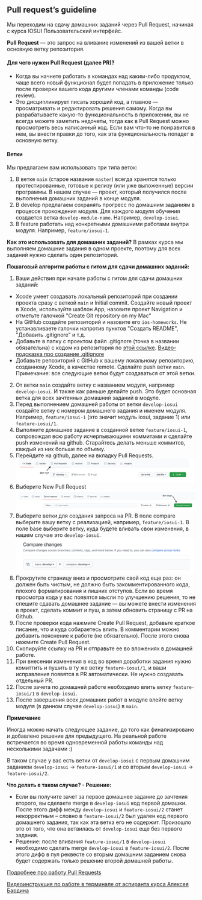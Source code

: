 ## Pull request’s guideline
Мы переходим на сдачу домашних заданий через Pull Request, начиная с курса IOSUI Пользовательский интерфейс.

**Pull Request** — это запрос на вливание изменений из вашей ветки в основную ветку репозитория.

#### Для чего нужен Pull Request (далее PR)?
* Когда вы начнете работать в командах над каким-либо продуктом, чаще всего новый функционал будет попадать в приложение только после проверки вашего кода другими членами команды (code review).
* Это дисциплинирует писать хороший код, а главное — просматривать и редактировать решения самому. Когда вы разрабатываете какую-то функциональность в приложении, вы не всегда можете заметить недочеты, тогда как в Pull Request можно просмотреть весь написанный код. Если вам что-то не понравится в нем, вы внести правки до того, как эта функциональность попадет в основную ветку.

#### Ветки
Мы предлагаем вам использовать три типа веток:
1. В ветке `main` (старое название `master`) всегда хранятся только протестированные, готовые к релизу (или уже выложенные) версии программы. В нашем случае — проект, который получился после выполнения домашних заданий в конце модуля.
2. В develop предлагаем сохранять прогресс по домашним заданиям в процессе прохождения модуля. Для каждого модуля обучения создается ветка `develop-module-name`. Например, `develop-iosui`.
3. В feature работать над конкретными домашними работами внутри модуля. Например, `feature/iosui-1`.

**Как это использовать для домашних заданий?**
В рамках курса мы выполняем домашние задания в одном проекте, поэтому для всех заданий нужно сделать один репозиторий.

**Пошаговый алгоритм работы с гитом для сдачи домашних заданий:**
1. Ваши действия при начале работы с гитом для сдачи домашних заданий:
* Xcode умеет создавать локальный репозиторий при создании проекта сразу с веткой `main` и Initial commit. Создайте новый проект в Xcode, используйте шаблон App, назовите проект Navigation и отметьте галочкой "Create Git repository on my Mac"
* На GitHub создайте репозиторий и назовите его `ios-homeworks`. Не устанавливаете галочки напротив пунктов "Создать README", "Добавить .gitignore" и т.д.
* Добавьте в папку с проектом файл .gitignore (точка в названии обязательна) c кодом из репозитория по [этой ссылке](https://github.com/github/gitignore/blob/master/Swift.gitignore). [Видео-подсказка про создание .gitignore](https://github.com/netology-code/iosui-homeworks/gitignore_settings.mp4)
* Добавьте репозиторий с GitHub к вашему локальному репозиторию, созданному Xcode, в качестве remote. Сделайте push ветки `main`.
Примечание: все следующие ветки будут создаваться от этой ветки.
2. От ветки `main` создайте ветку с названием модуля, например `develop-iosui`. И также как раньше делайте push. Это будет основная ветка для всех зачтенных домашний заданий в модуле.
3. Перед выполнением домашней работы от ветки `develop-iosui` создайте ветку с номером домашнего задания и именем модуля. Например, `feature/iosui-1` (это значит модуль iosui, задание 1) или `feature-iosui/1`.
4. Выполните домашнее задание в созданной ветке `feature/iosui-1`, сопровождая всю работу исчерпывающими коммитами и сделайте push изменений на github. Старайтесь делать меньше коммитов, каждый из них больше по объему.
5. Перейдите на github, далее на вкладку Pull Requests.
![](pic/1.png)
6. Выберите New Pull Request
![](pic/2.png)
7. Выберите ветки для создания запроса на PR.
В поле compare выберите вашу ветку с реализацией, например, `feature/iosui-1`.
В поле base выберите ветку, куда будете вливать свои изменения, в нашем случае это `develop-iosui`.
![](pic/3.png)
8. Прокрутите страницу вниз и просмотрите свой код еще раз: он должен быть чистым, не должно быть закомментированного кода, плохого форматирования и лишних отступов.
Если во время просмотра кода у вас появятся мысли по улучшению решения, то не спешите сдавать домашнее задание — вы можете внести изменения в проект, сделать коммит и пуш, а затем обновить страницу с PR на Github.
9. После проверки кода нажмите Create Pull Request, добавьте краткое писание, что и куда собираетесь влить. В комментарии можно добавить пояснение к работе (не обязательно). После этого снова нажмите Create Pull Request. 
10. Скопируйте ссылку на PR и отправьте ее во вложениях в домашней работе. 
11. При внесении изменения в код во время доработки задания нужно комиттить и пушить в ту же ветку `feature-iosui/1`, и ваши исправления появятся в PR автоматически. Не нужно создавать отдельный PR.
12. После зачета по домашней работе необходимо влить ветку `feature-iosui/1` в `develop-iosui`.
13. После завершения всех домашних работ в модуле влейте ветку модуля (в данном случае `develop-iosui`) в `main`.

**Примечание**

Иногда можно начать следующее задание, до того как финализировано и добавлено решение для предыдущего. На реальной работе встречается во время одновременной работы команды над несколькими задачами :)

В таком случае у вас есть ветки от `develop-iosui` с первым домашним заданием `develop-iosui` -> `feature-iosui/1` и со вторым `develop-iosui` -> `feature-iosui/2`.

 **Что делать в таком случае? - Решение:**
 * Если вы получите зачет за первое домашнее задание до зачтения второго, вы сделаете merge в `develop-iosui` код первой домашки. После этого дифф между `develop-iosui`  и `feature-iosui/2` станет некорректным – словно в `feature-iosui/2` был удален код первого домашнего задания, так как эта ветка его не содержит. Произошло это от того, что она ветвилась от `develop-iosui` еще без первого задания.
 * Решение: после вливания `feature-iosui/1`  в `develop-iosui` необходимо сделать merge `develop-iosui` в `feature-iosui/2`. После этого дифф в пул реквесте со вторым домашним заданием снова будет содержать только решение второй домашней работы.

[Подробнее про работу Pull Requests](https://docs.github.com/en/free-pro-team@latest/github/collaborating-with-issues-and-pull-requests/about-pull-requests)

[Видеоинструкция по работе в терминале от аспиранта курса Алексея Бардина](https://youtu.be/o0RaC43uGPY)
